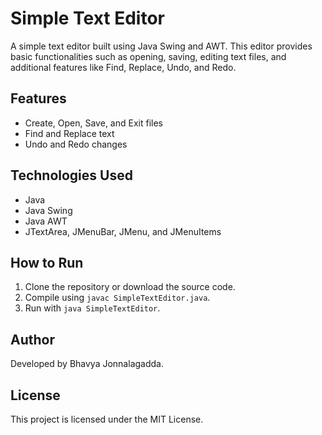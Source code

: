 # Simple Text Editor

A simple text editor built using Java Swing and AWT. This editor provides basic functionalities such as opening, saving, editing text files, and additional features like Find, Replace, Undo, and Redo.

## Features
- Create, Open, Save, and Exit files
- Find and Replace text
- Undo and Redo changes

## Technologies Used
- Java
- Java Swing
- Java AWT
- JTextArea, JMenuBar, JMenu, and JMenuItems

## How to Run
1. Clone the repository or download the source code.
2. Compile using `javac SimpleTextEditor.java`.
3. Run with `java SimpleTextEditor`.

## Author
Developed by Bhavya Jonnalagadda.

## License
This project is licensed under the MIT License.